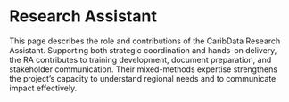 # Research Assistant

This page describes the role and contributions of the CaribData Research Assistant. Supporting both strategic coordination and hands-on delivery, the RA contributes to training development, document preparation, and stakeholder communication. Their mixed-methods expertise strengthens the project’s capacity to understand regional needs and to communicate impact effectively.
